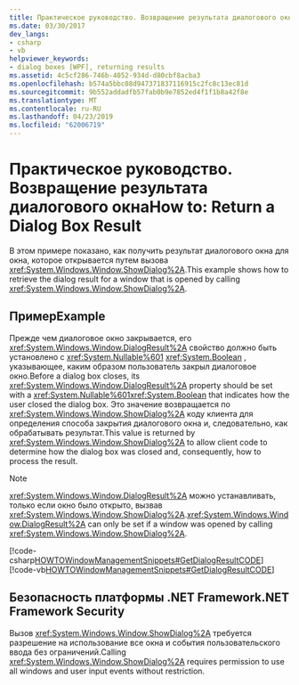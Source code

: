 ```yaml
---
title: Практическое руководство. Возвращение результата диалогового окна
ms.date: 03/30/2017
dev_langs:
- csharp
- vb
helpviewer_keywords:
- dialog boxes [WPF], returning results
ms.assetid: 4c5cf286-746b-4052-934d-d80cbf8acba3
ms.openlocfilehash: b574a5bbc08d947371837116915c2fc8c13ec81d
ms.sourcegitcommit: 9b552addadfb57fab0b9e7852ed4f1f1b8a42f8e
ms.translationtype: MT
ms.contentlocale: ru-RU
ms.lasthandoff: 04/23/2019
ms.locfileid: "62006719"
---
```

# <a name="how-to-return-a-dialog-box-result"></a><span data-ttu-id="3d515-102">Практическое руководство. Возвращение результата диалогового окна</span><span class="sxs-lookup"><span data-stu-id="3d515-102">How to: Return a Dialog Box Result</span></span>
<span data-ttu-id="3d515-103">В этом примере показано, как получить результат диалогового окна для окна, которое открывается путем вызова <xref:System.Windows.Window.ShowDialog%2A>.</span><span class="sxs-lookup"><span data-stu-id="3d515-103">This example shows how to retrieve the dialog result for a window that is opened by calling <xref:System.Windows.Window.ShowDialog%2A>.</span></span>  
  
## <a name="example"></a><span data-ttu-id="3d515-104">Пример</span><span class="sxs-lookup"><span data-stu-id="3d515-104">Example</span></span>  
 <span data-ttu-id="3d515-105">Прежде чем диалоговое окно закрывается, его <xref:System.Windows.Window.DialogResult%2A> свойство должно быть установлено с <xref:System.Nullable%601> <xref:System.Boolean> , указывающее, каким образом пользователь закрыл диалоговое окно.</span><span class="sxs-lookup"><span data-stu-id="3d515-105">Before a dialog box closes, its <xref:System.Windows.Window.DialogResult%2A> property should be set with a <xref:System.Nullable%601><xref:System.Boolean> that indicates how the user closed the dialog box.</span></span> <span data-ttu-id="3d515-106">Это значение возвращается по <xref:System.Windows.Window.ShowDialog%2A> коду клиента для определения способа закрытия диалогового окна и, следовательно, как обрабатывать результат.</span><span class="sxs-lookup"><span data-stu-id="3d515-106">This value is returned by <xref:System.Windows.Window.ShowDialog%2A> to allow client code to determine how the dialog box was closed and, consequently, how to process the result.</span></span>  
  
> [!NOTE]
>  <span data-ttu-id="3d515-107"><xref:System.Windows.Window.DialogResult%2A> можно устанавливать, только если окно было открыто, вызвав <xref:System.Windows.Window.ShowDialog%2A>.</span><span class="sxs-lookup"><span data-stu-id="3d515-107"><xref:System.Windows.Window.DialogResult%2A> can only be set if a window was opened by calling <xref:System.Windows.Window.ShowDialog%2A>.</span></span>  
  
 [!code-csharp[HOWTOWindowManagementSnippets#GetDialogResultCODE](~/samples/snippets/csharp/VS_Snippets_Wpf/HOWTOWindowManagementSnippets/CSharp/MainWindow.xaml.cs#getdialogresultcode)]
 [!code-vb[HOWTOWindowManagementSnippets#GetDialogResultCODE](~/samples/snippets/visualbasic/VS_Snippets_Wpf/HOWTOWindowManagementSnippets/visualbasic/mainwindow.xaml.vb#getdialogresultcode)]  
  
## <a name="net-framework-security"></a><span data-ttu-id="3d515-108">Безопасность платформы .NET Framework</span><span class="sxs-lookup"><span data-stu-id="3d515-108">.NET Framework Security</span></span>  
 <span data-ttu-id="3d515-109">Вызов <xref:System.Windows.Window.ShowDialog%2A> требуется разрешение на использование все окна и события пользовательского ввода без ограничений.</span><span class="sxs-lookup"><span data-stu-id="3d515-109">Calling <xref:System.Windows.Window.ShowDialog%2A> requires permission to use all windows and user input events without restriction.</span></span>
